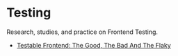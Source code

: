 # Testing

Research, studies, and practice on Frontend Testing.

- [Testable Frontend: The Good, The Bad And The Flaky](https://www.smashingmagazine.com/2022/07/testable-frontend-architecture)
